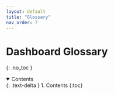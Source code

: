 ```yaml
---
layout: default
title: "Glossary"
nav_order: 7
---
```


# Dashboard Glossary
{: .no_toc }

<details open markdown="block">
  <summary>
    Contents
  </summary>
  {: .text-delta }
1. Contents
{:toc}
</details>
